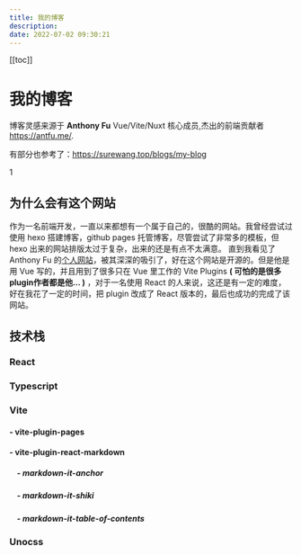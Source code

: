 ```yaml
---
title: 我的博客
description:
date: 2022-07-02 09:30:21
---
```


[[toc]]

# 我的博客

博客灵感来源于 **Anthony Fu** Vue/Vite/Nuxt 核心成员,杰出的前端贡献者 https://antfu.me/.

有部分也参考了：https://surewang.top/blogs/my-blog

1


## 为什么会有这个网站

作为一名前端开发，一直以来都想有一个属于自己的，很酷的网站。我曾经尝试过使用 hexo 搭建博客，github pages 托管博客，尽管尝试了非常多的模板，但 hexo 出来的网站排版太过于复杂，出来的还是有点不太满意。
直到我看见了 Anthony Fu 的[个人网站](https://antfu.me/)，被其深深的吸引了，好在这个网站是开源的。但是他是用 Vue 写的，并且用到了很多只在 Vue 里工作的 Vite Plugins **( 可怕的是很多plugin作者都是他... )** ，对于一名使用 React 的人来说，这还是有一定的难度，好在我花了一定的时间，把 plugin 改成了 React 版本的，最后也成功的完成了该网站。

## 技术栈

### React

### Typescript

### Vite
#### - vite-plugin-pages
#### - vite-plugin-react-markdown 
##### &nbsp;&nbsp;&nbsp; - markdown-it-anchor
##### &nbsp;&nbsp;&nbsp; - markdown-it-shiki
##### &nbsp;&nbsp;&nbsp; - markdown-it-table-of-contents

### Unocss